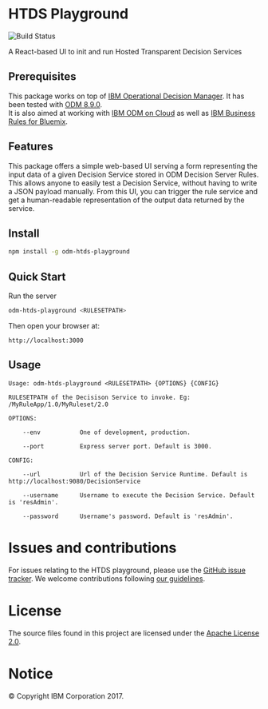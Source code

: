 # HTDS Playground

![Build Status]([[BUILD_STATUS_URL]])

A React-based UI to init and run Hosted Transparent Decision Services

## Prerequisites

This package works on top of [IBM Operational Decision Manager](http://www-03.ibm.com/software/products/en/odm). 
It has been tested with [ODM 8.9.0](https://www-01.ibm.com/common/ssi/cgi-bin/ssialias?infotype=OC&subtype=NA&htmlfid=897/ENUS5725-B69&appname=totalstorage#description).
<br>It is also aimed at working with [IBM ODM on Cloud](http://www-03.ibm.com/software/products/en/ibm-operational-decision-manager-on-cloud)
as well as [IBM Business Rules for Bluemix](https://console.bluemix.net/catalog/services/business-rules).

## Features

This package offers a simple web-based UI serving a form representing the input data of a given Decision Service stored in 
ODM Decision Server Rules.
This allows anyone to easily test a Decision Service, without having to write a JSON payload manually.
From this UI, you can trigger the rule service and get a human-readable representation of the output data returned by 
the service.

## Install

```bash
npm install -g odm-htds-playground
```

## Quick Start

Run the server

```bash
odm-htds-playground <RULESETPATH>
```

Then open your browser at:

    http://localhost:3000

## Usage

```
Usage: odm-htds-playground <RULESETPATH> {OPTIONS} {CONFIG}

RULESETPATH of the Decisison Service to invoke. Eg: /MyRuleApp/1.0/MyRuleset/2.0

OPTIONS:

    --env           One of development, production.

    --port          Express server port. Default is 3000.

CONFIG:

    --url           Url of the Decision Service Runtime. Default is http://localhost:9080/DecisionService

    --username      Username to execute the Decision Service. Default is 'resAdmin'.

    --password      Username's password. Default is 'resAdmin'.

```

# Issues and contributions
For issues relating to the HTDS playground, please use the [GitHub issue tracker](../../issues).
We welcome contributions following [our guidelines](CONTRIBUTING.md).

# License
The source files found in this project are licensed under the [Apache License 2.0](LICENSE).

# Notice
© Copyright IBM Corporation 2017.
